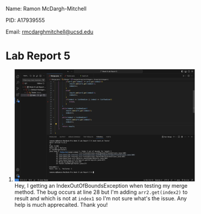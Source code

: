 Name: Ramon McDargh-Mitchell

PID: A17939555

Email: rmcdarghmitchell@ucsd.edu

# Lab Report 5

1. ![Image](originalPost.png)
   Hey, I getting an IndexOutOfBoundsException when testing my merge method. The bug occurs at line 28 but I'm adding `arr2.get(index2)` to result and which is not at `index1` so I'm not sure what's the issue. Any help is much apprecaited. Thank you!
   
